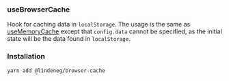 ### useBrowserCache

Hook for caching data in `localStorage`. The usage is the same as [useMemoryCache](https://github.com/lindeneg/cl-react-hooks/tree/master/packages/memory-cache) except that `config.data` cannot be specified, as the initial state will be the data found in `localStorage`.

### Installation

`yarn add @lindeneg/browser-cache`
